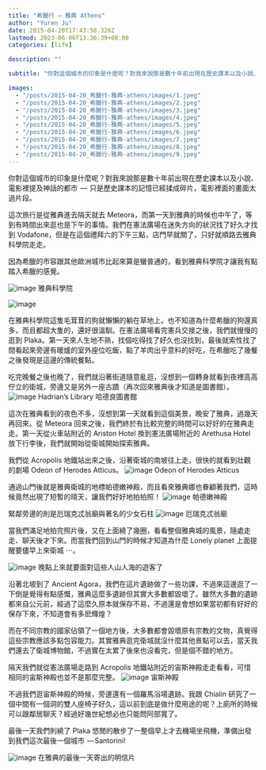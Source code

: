 ```yaml
---
title: "希臘行 — 雅典 Athens"
author: "Yuren Ju"
date: 2015-04-20T17:43:58.328Z
lastmod: 2023-06-06T13:36:39+08:00
categories: [life]

description: ""

subtitle: "你對這個城市的印象是什麼呢？對我來說那是數十年前出現在歷史課本以及小說、電影裡提及神話的都市 — 只是歷史課本的記憶已經揉成碎片，電影裡面的畫面太過片段。"

images:
  - "/posts/2015-04-20_希臘行-雅典-athens/images/1.jpeg"
  - "/posts/2015-04-20_希臘行-雅典-athens/images/2.jpeg"
  - "/posts/2015-04-20_希臘行-雅典-athens/images/3.jpeg"
  - "/posts/2015-04-20_希臘行-雅典-athens/images/4.jpeg"
  - "/posts/2015-04-20_希臘行-雅典-athens/images/5.jpeg"
  - "/posts/2015-04-20_希臘行-雅典-athens/images/6.jpeg"
  - "/posts/2015-04-20_希臘行-雅典-athens/images/7.jpeg"
  - "/posts/2015-04-20_希臘行-雅典-athens/images/8.jpeg"
  - "/posts/2015-04-20_希臘行-雅典-athens/images/9.jpeg"
---
```


你對這個城市的印象是什麼呢？對我來說那是數十年前出現在歷史課本以及小說、電影裡提及神話的都市  —  只是歷史課本的記憶已經揉成碎片，電影裡面的畫面太過片段。

這次旅行是從雅典進去隔天就去 Meteora，而第一天到雅典的時候也中午了，等到有時間出來逛也是下午的事情。我們在憲法廣場在迷失方向的狀況找了好久才找到 Vodafone，但是在這個禮拜六的下午三點，店門早就關了，只好就順路去雅典科學院走走。

因為希臘的市容跟其他歐洲城市比起來算是蠻普通的，看到雅典科學院才讓我有點踏入希臘的感覺。

![image](/posts/2015-04-20_希臘行-雅典-athens/images/1.jpeg#layoutTextWidth)
雅典科學院

![image](/posts/2015-04-20_希臘行-雅典-athens/images/2.jpeg#layoutTextWidth)

在雅典科學院這隻毛茸茸的狗就懶懶的躺在草地上。也不知道為什麼希臘的狗還真多，而且都超大隻的，還好很溫馴。在憲法廣場看完憲兵交接之後，我們就慢慢的逛到 Plaka。第一天來人生地不熟，找個吃得找了好久也沒找到，最後就索性找了間看起來旁邊有暖爐的室外座位吃飯，點了羊肉出乎意料的好吃，在希臘吃了幾餐之後發現是這邊的傳統餐點。

吃完晚餐之後也晚了，我們就沿著街道隨意亂逛，沒想到一個轉身就看到夜裡高高佇立的衛城，旁邊又是另外一座古蹟（再次回來雅典後才知道是圖書館）。
![image](/posts/2015-04-20_希臘行-雅典-athens/images/3.jpeg#layoutTextWidth)
Hadrian’s Library 哈德良圖書館

這次在雅典看到的夜色不多，沒想到第一天就看到這個美景，晚安了雅典，過幾天再回來。從 Meteora 回來之後，我們終於有比較完整的時間可以好好的在雅典走走。第一天從火車站附近的 Ariston Hotel 換到憲法廣場附近的 Arethusa Hotel 放下行李後，我們就開始從衛城開始探索雅典。

我們從 Acropolis 地鐵站出來之後，沿著衛城的南坡往上走，很快的就看到壯觀的劇場 Odeon of Herodes Atticus。
![image](/posts/2015-04-20_希臘行-雅典-athens/images/4.jpeg#layoutTextWidth)
Odeon of Herodes Atticus

通過山門後就是雅典衛城的地標帕德嫩神殿，而且看來雅典娜也眷顧著我們，這時候竟然出現了短暫的晴天，讓我們好好地拍拍照！
![image](/posts/2015-04-20_希臘行-雅典-athens/images/5.jpeg#layoutTextWidth)
帕德嫩神殿

緊鄰旁邊的則是厄瑞克忒翁廟與著名的少女石柱
![image](/posts/2015-04-20_希臘行-雅典-athens/images/6.jpeg#layoutTextWidth)
厄瑞克忒翁廟

當我們滿足地拍完照片後，又在上面繞了幾圈，看看整個雅典城的風景，隨處走走、聊天後才下來。而當我們回到山門的時候才知道為什麼 Lonely planet 上面提醒要儘早上來衛城 ⋯。

![image](/posts/2015-04-20_希臘行-雅典-athens/images/7.jpeg#layoutTextWidth)
晚點上來就要面對這些人山人海的遊客了

沿著北坡到了 Ancient Agora，我們在這片遺跡做了一些功課，不過來這邊逛了一下倒是覺得有點感慨，雅典這麼多遺跡但其實大多數都毀壞了。雖然大多數的遺跡都來自公元前，經過了這麼久原本就保存不易，不過還是會想如果當初都有好好的保存下來，不知道會有多麽輝煌？

而在不同宗教的國家佔領了一個地方後，大多數都會毀壞原有宗教的文物，真覺得這些宗教應該多點包容能力。其實雅典逛完衛城就沒什麼其他景點可以去，當天我們還去了衛城博物館，不過實在太累了後來也沒看完，但是個不錯的地方。

隔天我們就從憲法廣場走路到 Acropolis 地鐵站附近的宙斯神殿走走看看，可惜相同的宙斯神殿也並不是那麼完整。
![image](/posts/2015-04-20_希臘行-雅典-athens/images/8.jpeg#layoutTextWidth)
宙斯神殿

不過我們逛宙斯神殿的時候，旁邊還有一個羅馬浴場遺跡。我跟 Chialin 研究了一個中間有一個洞的雙人座椅子好久，這以前到底是做什麼用途的呢？上廁所的時候可以跟鄰居聊天？經過好幾世紀想必也只能問阿部寬了。

最後一天我們則繞了 Plaka 悠閒的散步了一整個早上才去機場坐飛機，準備出發到我們這次最後一個城市  — Santorini!

![image](/posts/2015-04-20_希臘行-雅典-athens/images/9.jpeg#layoutTextWidth)
在雅典的最後一天寄出的明信片
